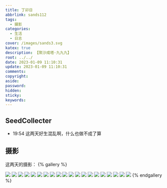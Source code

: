 ```yaml
---
title: 丁卯日
abbrlink: sands112
tags:
  - 摄影
categories:
  - 生活
  - 日志
cover: /images/sands3.svg
katex: true
description: 【聚沙成塔·九九九】
root: ../../
date: 2023-01-09 11:10:31
update: 2023-01-09 11:10:31
comments:
copyright:
aside:
password:
hidden:
sticky:
keywords:
---
```


## SeedCollecter
- 19:54 这两天好生混乱啊，什么也做不成了算


## 摄影
这两天的摄影：
{% gallery %}

<img src="https://img.500px.me/photo/dff7efb584b12a50d685e413b053d3302/56d1e9b971f34c93ae7de3f57517b24b.jpg!p4"  referrerPolicy="no-referrer" />
<img src="https://img.500px.me/photo/dff7efb584b12a50d685e413b053d3302/1bfa1a66eec14de7a0ed893a8f8b30fa.jpg!p4"  referrerPolicy="no-referrer" />
<img src="https://img.500px.me/photo/dff7efb584b12a50d685e413b053d3302/70db58cc49ff4561abf8f10da08a0db8.jpg!p4"  referrerPolicy="no-referrer" />
<img src="https://img.500px.me/photo/dff7efb584b12a50d685e413b053d3302/95bf21b0fdeb4fa2b9cd772ffd447008.jpg!p4"  referrerPolicy="no-referrer" />
<img src="https://img.500px.me/photo/dff7efb584b12a50d685e413b053d3302/d912a474dc994af5a461806da39322e9.jpg!p4"  referrerPolicy="no-referrer" />
<img src="https://img.500px.me/photo/dff7efb584b12a50d685e413b053d3302/5458197e433842fdac4e0947ce24f044.jpg!p4"  referrerPolicy="no-referrer" />
<img src="https://img.500px.me/photo/dff7efb584b12a50d685e413b053d3302/ee2f6f89b4cf4fcc95d135458a74c4ed.jpg!p4"  referrerPolicy="no-referrer" />
<img src="https://img.500px.me/photo/dff7efb584b12a50d685e413b053d3302/78330d11023241a1943a0023010bbb31.jpg!p4"  referrerPolicy="no-referrer" />
<img src="https://img.500px.me/photo/dff7efb584b12a50d685e413b053d3302/e5cdea344d404fef94e1822d40e1f16e.jpg!p4"  referrerPolicy="no-referrer" />
<img src="https://img.500px.me/photo/dff7efb584b12a50d685e413b053d3302/7737c5722a4c4379add8ae0c18b3e132.jpg!p4"  referrerPolicy="no-referrer" />
<img src="https://img.500px.me/photo/dff7efb584b12a50d685e413b053d3302/6fc27d0ae9154496af6e14d756c32514.jpg!p4"  referrerPolicy="no-referrer" />
<img src="https://img.500px.me/photo/dff7efb584b12a50d685e413b053d3302/47bfccac65e14677a6a3f2fab8834cc5.jpg!p4"  referrerPolicy="no-referrer" />
<img src="https://img.500px.me/photo/dff7efb584b12a50d685e413b053d3302/ce109753c08a45f6ba6481aa97624632.jpg!p4"  referrerPolicy="no-referrer" />
<img src="https://img.500px.me/photo/dff7efb584b12a50d685e413b053d3302/58bd3157d1a34e9faa11d6b13928c209.jpg!p4"  referrerPolicy="no-referrer" />
<img src="https://img.500px.me/photo/dff7efb584b12a50d685e413b053d3302/33d2a079e4f74a82ab6d7a14d1df4549.jpg!p4"  referrerPolicy="no-referrer" />
<img src="https://img.500px.me/photo/dff7efb584b12a50d685e413b053d3302/01cd92fe1db64270ad076a8a33828f76.jpg!p4"  referrerPolicy="no-referrer" />
<img src="https://img.500px.me/photo/dff7efb584b12a50d685e413b053d3302/719e478f22844a2186a4b29f24db5c19.jpg!p4"  referrerPolicy="no-referrer" />
<img src="https://img.500px.me/photo/dff7efb584b12a50d685e413b053d3302/c7c1de3361b548199a2860110a96a975.jpg!p4"  referrerPolicy="no-referrer" />
<img src="https://img.500px.me/photo/dff7efb584b12a50d685e413b053d3302/e33e80d6032149aa89811c4be06826c8.jpg!p4"  referrerPolicy="no-referrer" />
<img src="https://img.500px.me/photo/dff7efb584b12a50d685e413b053d3302/723fde8d1ba34688b7504a76d8e9445b.jpg!p4"  referrerPolicy="no-referrer" />
{% endgallery %}